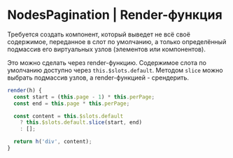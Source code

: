 # NodesPagination | Render-функция

Требуется создать компонент, который выведет не всё своё содержимое, переданное в слот по умолчанию, а только определённый подмассив его виртуальных узлов (элементов или компонентов).

Это можно сделать через render-функцию. Содержимое слота по умолчанию доступно через `this.$slots.default`. Методом `slice` можно выбрать подмассив узлов, а render-функцией - срендерить.

```javascript
render(h) {
  const start = (this.page - 1) * this.perPage;
  const end = this.page * this.perPage;

  const content = this.$slots.default
    ? this.$slots.default.slice(start, end)
    : [];

  return h('div', content);
}
```  
